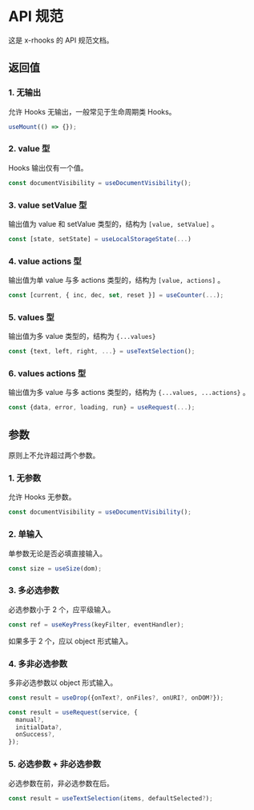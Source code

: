# API 规范

这是 x-rhooks 的 API 规范文档。

## 返回值

### 1. 无输出

允许 Hooks 无输出，一般常见于生命周期类 Hooks。

```javascript
useMount(() => {});
```

### 2. value 型

Hooks 输出仅有一个值。

```javascript
const documentVisibility = useDocumentVisibility();
```

### 3. value setValue 型

输出值为 value 和 setValue 类型的，结构为 `[value, setValue]` 。

```javascript
const [state, setState] = useLocalStorageState(...)
```

### 4. value actions 型

输出值为单 value 与多 actions 类型的，结构为 `[value, actions]` 。

```javascript
const [current, { inc, dec, set, reset }] = useCounter(...);
```

### 5. values 型

输出值为多 value 类型的，结构为 `{...values}`

```javascript
const {text, left, right, ...} = useTextSelection();
```

### 6. values actions 型

输出值为多 value 与多 actions 类型的，结构为 `{...values, ...actions}` 。

```javascript
const {data, error, loading, run} = useRequest(...);
```

## 参数

原则上不允许超过两个参数。

### 1. 无参数

允许 Hooks 无参数。

```javascript
const documentVisibility = useDocumentVisibility();
```

### 2. 单输入

单参数无论是否必填直接输入。

```javascript
const size = useSize(dom);
```

### 3. 多必选参数

必选参数小于 2 个，应平级输入。

```javascript
const ref = useKeyPress(keyFilter, eventHandler);
```

如果多于 2 个，应以 object 形式输入。

### 4. 多非必选参数

多非必选参数以 object 形式输入。

```javascript
const result = useDrop({onText?, onFiles?, onURI?, onDOM?});

const result = useRequest(service, {
  manual?,
  initialData?,
  onSuccess?,
});
```

### 5. 必选参数 + 非必选参数

必选参数在前，非必选参数在后。

```javascript
const result = useTextSelection(items, defaultSelected?);
```
